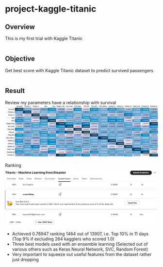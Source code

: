 # project-kaggle-titanic

## Overview<br>
  This is my first trial with Kaggle Titanic<br>
<br>
## Objective<br>
  Get best score with Kaggle Titanic dataset to predict survived passengers<br>
<br>
## Result<br>
Review my parameters have a relationship with survival<br>
![table 1](/assets/table_1.png)<br>
<br>
Ranking<br>
![ranking](/assets/ranking.png)<br>
  * Achieved 0.78947 ranking 1464 out of 13907, i.e. Top 10% in 11 days (Top 9% if excluding 264 kagglers who scored 1.0) 
  * Three best models used with an ensemble learning (Selected out of various others such as Keras Neural Network, SVC, Random Forest)<br>
  * Very important to squeeze out useful features from the dataset rather just dropping<br>
<br>

